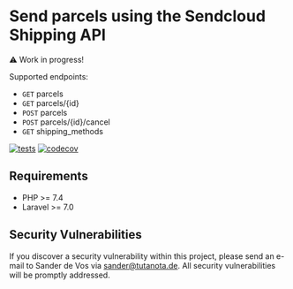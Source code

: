 # Send parcels using the Sendcloud Shipping API

⚠️ Work in progress!

Supported endpoints:
- `GET` parcels
- `GET` parcels/{id}
- `POST` parcels
- `POST` parcels/{id}/cancel
- `GET` shipping_methods

[![tests](https://github.com/sander3/laravel-sendcloud/workflows/Laravel/badge.svg)](https://github.com/sander3/laravel-sendcloud/actions?query=workflow%3ALaravel)
[![codecov](https://codecov.io/gh/sander3/laravel-sendcloud/branch/master/graph/badge.svg)](https://codecov.io/gh/sander3/laravel-sendcloud)

## Requirements

- PHP >= 7.4
- Laravel >= 7.0

## Security Vulnerabilities

If you discover a security vulnerability within this project, please send an e-mail to Sander de Vos via [sander@tutanota.de](mailto:sander@tutanota.de). All security vulnerabilities will be promptly addressed.
